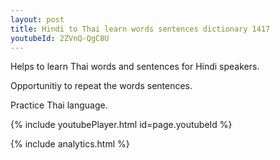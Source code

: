 ```yaml
---
layout: post
title: Hindi to Thai learn words sentences dictionary 1417 
youtubeId: 2ZVnQ-QgC8U
---
```

 
 
Helps to learn Thai words and sentences for Hindi speakers.

Opportunitiy to repeat the words sentences. 

Practice Thai language. 
 
{% include youtubePlayer.html id=page.youtubeId %}
 
 
{% include analytics.html %}